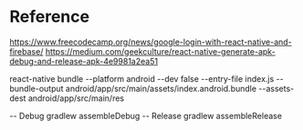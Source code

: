 # Reference
https://www.freecodecamp.org/news/google-login-with-react-native-and-firebase/
https://medium.com/geekculture/react-native-generate-apk-debug-and-release-apk-4e9981a2ea51

react-native bundle --platform android --dev false --entry-file index.js --bundle-output android/app/src/main/assets/index.android.bundle --assets-dest android/app/src/main/res

-- Debug
gradlew assembleDebug
-- Release
gradlew assembleRelease